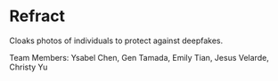 # Refract
Cloaks photos of individuals to protect against deepfakes.

Team Members: Ysabel Chen, Gen Tamada, Emily Tian, Jesus Velarde, Christy Yu

